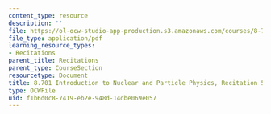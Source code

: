 ```yaml
---
content_type: resource
description: ''
file: https://ol-ocw-studio-app-production.s3.amazonaws.com/courses/8-701-introduction-to-nuclear-and-particle-physics-fall-2020/f1b6d0c87419eb2e948d14dbe069e057_MIT8_701f20_rec5_soln.pdf
file_type: application/pdf
learning_resource_types:
- Recitations
parent_title: Recitations
parent_type: CourseSection
resourcetype: Document
title: 8.701 Introduction to Nuclear and Particle Physics, Recitation 5 Solutions
type: OCWFile
uid: f1b6d0c8-7419-eb2e-948d-14dbe069e057
---
```

